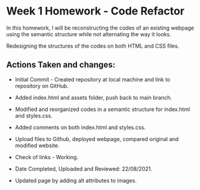 # Week 1 Homework - Code Refactor

In this homework, I will be reconstructing the codes of an existing webpage using the semantic structure while not alternating the way it looks.

Redesigning the structures of the codes on both HTML and CSS files.

## Actions Taken and changes:

- Initial Commit - Created repository at local machine and link to repository on GitHub.
- Added index.html and assets folder, push back to main branch.
- Modified and reorganized codes in a semantic structure for index.html and styles.css.
- Added comments on both index.html and styles.css.
- Upload files to Github, deployed webpage, compared original and modified website.
- Check of links - Working.
- Date Completed, Uploaded and Reviewed: 22/08/2021.

- Updated page by adding alt attributes to images.

